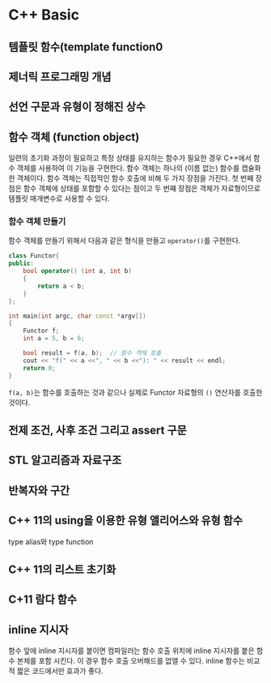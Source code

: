 # C++ Basic

## 템플릿 함수(template function0



## 제너릭 프로그래밍 개념 




## 선언 구문과 유형이 정해진 상수


## 함수 객체 (function object)

일련의 초기화 과정이 필요하고 특정 상태를 유지하는 함수가 필요한 경우 C++에서 함수 객체를 사용하여 이 기능을 구현한다. 함수 객체는 하나의 (이름 없는) 함수를 캡슐화한 객체이다. 
함수 객체는 직접적인 함수 호출에 비해 두 가지 장점을 가진다. 첫 번째 장점은 함수 객체에 상태를 포함할 수 있다는 점이고 두 번쨰 장점은 객체가 자료형이므로 템플릿 매개변수로 사용할 수 있다.

### 함수 객체 만들기 
함수 객체를 만들기 위해서 다음과 같은 형식을 만들고 ```operator()```를 구현한다.

```c++
class Functor{
public:
	bool operator() (int a, int b)
	{
		return a < b;
	}
};

int main(int argc, char const *argv[])
{
	Functor f;
	int a = 5, b = 6;

	bool result = f(a, b);  // 함수 객체 호출 
	cout << "f(" << a <<", " << b <<"): " << result << endl;
	return 0;
}
```
```f(a, b)```는 함수를 호출하는 것과 같으나 실제로 Functor 자료형의 ```()``` 연산자를 호출한 것이다. 



## 전제 조건, 사후 조건 그리고 assert 구문 


## STL 알고리즘과 자료구조 


## 반복자와 구간 


## C++ 11의 using을 이용한 유형 앨리어스와 유형 함수 

type alias와 type function


## C++ 11의 리스트 초기화


## C+11 람다 함수 


## inline 지시자

함수 앞에 inline 지시자를 붙이면 컴파일러는 함수 호출 위치에 inline 지시자를 붙은 함수 본체를 포함 시킨다. 이 경우 함수 호출 오버해드를 없앨 수 있다. inline 함수는 비교적 짧은 코드에서만 효과가 좋다. 
